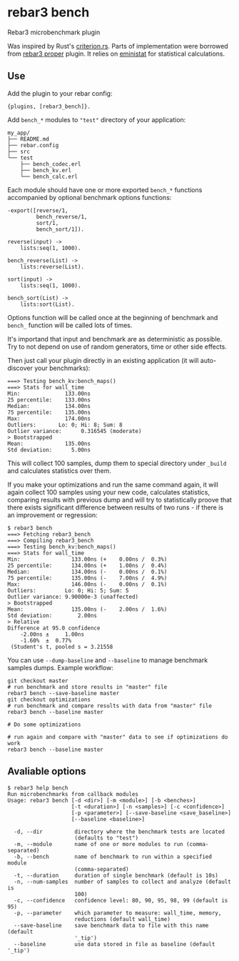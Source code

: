 rebar3 bench
============

Rebar3 microbenchmark plugin

Was inspired by Rust's [criterion.rs](https://crates.io/crates/criterion).
Parts of implementation were borrowed from [rebar3 proper](https://hex.pm/packages/rebar3_proper) plugin.
It relies on [eministat](https://hex.pm/packages/eministat) for statistical calculations.

Use
---

Add the plugin to your rebar config:

```
{plugins, [rebar3_bench]}.
```

Add `bench_*` modules to `"test"` directory of your application:

```
my_app/
├── README.md
├── rebar.config
├── src
└── test
    ├── bench_codec.erl
    ├── bench_kv.erl
    └── bench_calc.erl
```

Each module should have one or more exported `bench_*` functions accompanied by optional benchmark
options functions:

```
-export([reverse/1,
         bench_reverse/1,
         sort/1,
         bench_sort/1]).

reverse(input) ->
    lists:seq(1, 1000).

bench_reverse(List) ->
    lists:reverse(List).

sort(input) ->
    lists:seq(1, 1000).

bench_sort(List) ->
    lists:sort(List).
```

Options function will be called once at the beginning of benchmark and `bench_` function will be
called lots of times.

It's importand that input and benchmark are as deterministic as possible. Try to not depend on
use of random generators, time or other side effects.

Then just call your plugin directly in an existing application (it will auto-discover your benchmarks):

```
===> Testing bench_kv:bench_maps()
===> Stats for wall_time
Min:              133.00ns
25 percentile:    133.00ns
Median:           134.00ns
75 percentile:    135.00ns
Max:              174.00ns
Outliers:       Lo: 0; Hi: 8; Sum: 8
Outlier variance:      0.316545 (moderate)
> Bootstrapped
Mean:             135.00ns
Std deviation:      5.00ns
```

This will collect 100 samples, dump them to special directory under `_build` and calculates
statistics over them.

If you make your optimizations and run the same command again, it will
again collect 100 samples using your new code, calculates statistics, comparing
results with previous dump and will try to statistically proove that there exists
significant difference between results of two runs - if there is an improvement or
regression:

```
$ rebar3 bench
===> Fetching rebar3_bench
===> Compiling rebar3_bench
===> Testing bench_kv:bench_maps()
===> Stats for wall_time
Min:                133.00ns (+    0.00ns /  0.3%)
25 percentile:      134.00ns (+    1.00ns /  0.4%)
Median:             134.00ns (-    0.00ns /  0.1%)
75 percentile:      135.00ns (-    7.00ns /  4.9%)
Max:                146.00ns (-    0.00ns /  0.1%)
Outliers:         Lo: 0; Hi: 5; Sum: 5
Outlier variance: 9.90000e-3 (unaffected)
> Bootstrapped
Mean:               135.00ns (-    2.00ns /  1.6%)
Std deviation:        2.00ns
> Relative
Difference at 95.0 confidence
    -2.00ns ±     1.00ns
    -1.60%  ±  0.77%
 (Student's t, pooled s = 3.21558
```

You can use `--dump-baseline` and `--baseline` to manage benchmark samples dumps.
Example workflow:

```
git checkout master
# run benchmark and store results in "master" file
rebar3 bench --save-baseline master
git checkout optimizations
# run benchmark and compare results with data from "master" file
rebar3 bench --baseline master

# Do some optimizations

# run again and compare with "master" data to see if optimizations do work
rebar3 bench --baseline master
```

Avaliable options
-----------------

```
$ rebar3 help bench
Run microbenchmarks from callback modules
Usage: rebar3 bench [-d <dir>] [-m <module>] [-b <benches>]
                    [-t <duration>] [-n <samples>] [-c <confidence>]
                    [-p <parameter>] [--save-baseline <save_baseline>]
                    [--baseline <baseline>]

  -d, --dir          directory where the benchmark tests are located
                     (defaults to "test")
  -m, --module       name of one or more modules to run (comma-separated)
  -b, --bench        name of benchmark to run within a specified module
                     (comma-separated)
  -t, --duration     duration of single benchmark (default is 10s)
  -n, --num-samples  number of samples to collect and analyze (default is
                     100)
  -c, --confidence   confidence level: 80, 90, 95, 98, 99 (default is 95)
  -p, --parameter    which parameter to measure: wall_time, memory,
                     reductions (default wall_time)
  --save-baseline    save benchmark data to file with this name (default
                     '_tip')
  --baseline         use data stored in file as baseline (default '_tip')
```
